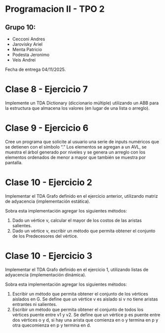 # Programacion II - TPO 2

## Grupo 10:
  - Cecconi Andres
  - Jarovisky Ariel
  - Menta Patricio
  - Podesta Jeronimo
  - Veis Andrei

Fecha de entrega 04/11/2025.

# Clase 8 - Ejercicio 7
Implemente un TDA Dictionary (diccionario múltiple) utilizando un ABB para la
estructura que almacena los valores (en lugar de una lista o arreglo).

# Clase 9 - Ejercicio 6
Cree un programa que solicite al usuario una serie de inputs numéricos que se detienen con el símbolo “.” Los elementos se agregan a un AVL, se muestra el árbol generado por niveles y se genera un arreglo con los elementos ordenados de menor a mayor que también se muestra por pantalla.

# Clase 10 - Ejercicio 2
Implementar el TDA Grafo definido en el ejercicio anterior, utilizando matriz de adyacencia (implementación estática).

Sobra esta implementación agregar los siguientes métodos:
1. Dado un vértice v, calcular el mayor de los costos de las aristas salientes.
2. Dado un vértice v, escribir un método que permita obtener el conjunto de
los Predecesores del vértice.

# Clase 10 - Ejercicio 3
Implementar el TDA Grafo definido en el ejercicio 1, utilizando listas de
adyacencia (implementación dinámica).

Sobra esta implementación agregar los siguientes métodos:
1. Escribir un método que permita obtener el conjunto de los vértices aislados en G. Se define que un vértice v es aislado si v no tiene aristas entrantes ni salientes.
2. Escribir un método que permita obtener el conjunto de todos los vértices puente entre v1 y v2. Se define que un vértice p es puente entre dos vértices o y d, si hay una arista que comienza en o y termina en p y otra quecomienza en p y termina en d.